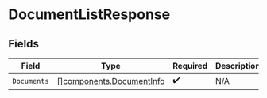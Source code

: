 # DocumentListResponse


## Fields

| Field                                                                | Type                                                                 | Required                                                             | Description                                                          |
| -------------------------------------------------------------------- | -------------------------------------------------------------------- | -------------------------------------------------------------------- | -------------------------------------------------------------------- |
| `Documents`                                                          | [][components.DocumentInfo](../../models/components/documentinfo.md) | :heavy_check_mark:                                                   | N/A                                                                  |